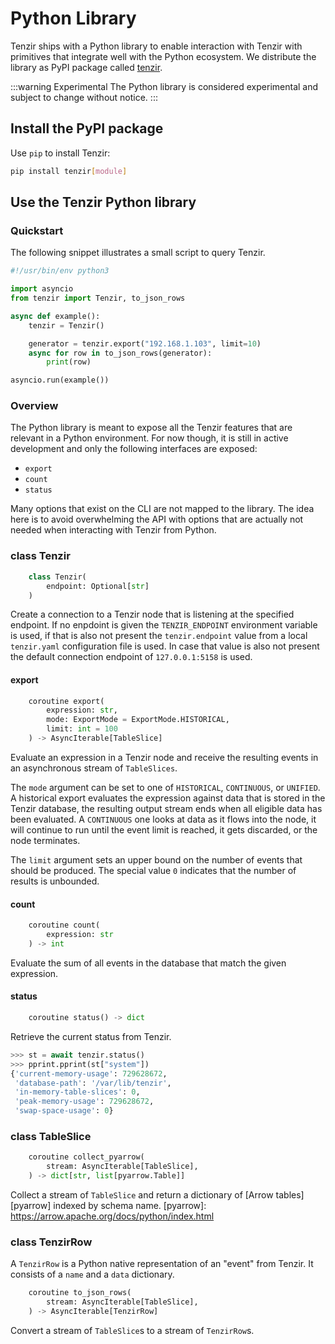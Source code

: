 # Python Library

Tenzir ships with a Python library to enable interaction with Tenzir with
primitives that integrate well with the Python ecosystem. We distribute the
library as PyPI package called [tenzir][pypi-page].

[pypi-page]: https://pypi.org/project/tenzir/

:::warning Experimental
The Python library is considered experimental and subject to change without
notice.
:::

## Install the PyPI package

Use `pip` to install Tenzir:

```bash
pip install tenzir[module]
```

## Use the Tenzir Python library

### Quickstart

The following snippet illustrates a small script to query Tenzir.

```py
#!/usr/bin/env python3

import asyncio
from tenzir import Tenzir, to_json_rows

async def example():
    tenzir = Tenzir()

    generator = tenzir.export("192.168.1.103", limit=10)
    async for row in to_json_rows(generator):
        print(row)

asyncio.run(example())
```

### Overview

The Python library is meant to expose all the Tenzir features that are relevant
in a Python environment. For now though, it is still in active development and
only the following interfaces are exposed:

- `export`
- `count`
- `status`

Many options that exist on the CLI are not mapped to the library. The idea here
is to avoid overwhelming the API with options that are actually not needed when
interacting with Tenzir from Python.

### class Tenzir

```py
    class Tenzir(
        endpoint: Optional[str]
    )
```

Create a connection to a Tenzir node that is listening at the specified
endpoint. If no enpdoint is given the `TENZIR_ENDPOINT` environment variable is
used, if that is also not present the `tenzir.endpoint` value from a local
`tenzir.yaml` configuration file is used. In case that value is also not present
the default connection endpoint of `127.0.0.1:5158` is used.

#### export

```py
    coroutine export(
        expression: str,
        mode: ExportMode = ExportMode.HISTORICAL,
        limit: int = 100
    ) -> AsyncIterable[TableSlice]
```

Evaluate an expression in a Tenzir node and receive the resulting events in an
asynchronous stream of `TableSlices`.

The `mode` argument can be set to one of `HISTORICAL`, `CONTINUOUS`, or
`UNIFIED`. A historical export evaluates the expression against data
that is stored in the Tenzir database, the resulting output stream ends
when all eligible data has been evaluated. A `CONTINUOUS` one looks at data
as it flows into the node, it will continue to run until the event limit is
reached, it gets discarded, or the node terminates.

The `limit` argument sets an upper bound on the number of events that should
be produced. The special value `0` indicates that the number of results is
unbounded.

#### count

```py
    coroutine count(
        expression: str
    ) -> int
```

Evaluate the sum of all events in the database that match the given expression.

#### status

```py
    coroutine status() -> dict
```

Retrieve the current status from Tenzir.

```py
>>> st = await tenzir.status()
>>> pprint.pprint(st["system"])
{'current-memory-usage': 729628672,
 'database-path': '/var/lib/tenzir',
 'in-memory-table-slices': 0,
 'peak-memory-usage': 729628672,
 'swap-space-usage': 0}
```

### class TableSlice

```py
    coroutine collect_pyarrow(
        stream: AsyncIterable[TableSlice],
    ) -> dict[str, list[pyarrow.Table]]
```

Collect a stream of `TableSlice` and return a dictionary of [Arrow
tables][pyarrow] indexed by schema name.
[pyarrow]: https://arrow.apache.org/docs/python/index.html

### class TenzirRow

A `TenzirRow` is a Python native representation of an "event" from Tenzir. It
consists of a `name` and a `data` dictionary.

```py
    coroutine to_json_rows(
        stream: AsyncIterable[TableSlice],
    ) -> AsyncIterable[TenzirRow]
```

Convert a stream of `TableSlice`s to a stream of `TenzirRow`s.
